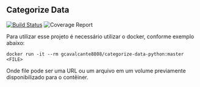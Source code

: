 Categorize Data
---------------

[![Build Status](https://circleci.com/gh/gcavalcante8808/categorize-data-python.svg?style=svg)](https://circleci.com/gh/gcavalcante8808/categorize-data-python)
![Coverage Report](https://codecov.io/gh/gcavalcante8808/categorize-data-python/branch/master/graph/badge.svg)

Para utilizar esse projeto é necessário utilizar o docker, conforme exemplo abaixo:

```
docker run -it --rm gcavalcante8808/categorize-data-python:master <FILE>
```

Onde file pode ser uma URL ou um arquivo em um volume previamente disponibilizado para o contêiner.
